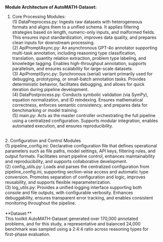 **Module Architecture of AutoMATH-Dataset:**
<br>
1. Core Processing Modules:<br>
(1) DataPreprocess.py: Ingests raw datasets with heterogeneous formats and aligns them to a unified schema. It applies filtering strategies based on length, numeric-only inputs, and malformed fields. This ensures input standardization, improves data quality, and prepares clean inputs for downstream processing.<br>
(2) ApiPromptAsync.py: An asynchronous GPT-4o annotator supporting multi-task annotation, including reasoning type classification, translation, quantity relation extraction, problem type labeling, and knowledge tagging. Enables high-throughput annotation, supports parallelism, and ensures scalability for large-scale datasets.<br>
(3) ApiPromptSync.py: Synchronous (serial) variant primarily used for debugging, prototyping, or small-batch annotation tasks. Provides deterministic behavior, facilitates debugging, and allows for quick iteration during pipeline development.<br>
(4) DataPostprocess.py: Conducts symbolic validation (via SymPy), equation normalization, and ID reindexing. Ensures mathematical correctness, enforces semantic consistency, and prepares data for benchmarking or model training.<br>
(5) main.py: Acts as the master controller orchestrating the full pipeline using a centralized configuration. Supports modular integration, enables automated execution, and ensures reproducibility.<br>
<br>
2. Configuration and Control Modules<br>
(1) pipeline_config.ini: Declarative configuration file that defines operational parameters such as file paths, model settings, API keys, filtering rules, and output formats. Facilitates smart pipeline control, enhances maintainability and reproducibility, and supports collaborative development.<br>
(2) config_utils.py: Loads and parses the centralized configuration from pipeline_config.ini, supporting section-wise access and automatic type conversion. Promotes separation of configuration and logic, improves reusability, and supports flexible reparameterization.<br>
(3) log_utils.py: Provides a unified logging interface supporting both console and file outputs, with configurable verbosity. Enhances debuggability, ensures transparent error tracking, and enables consistent monitoring throughout the pipeline.<br>
<br>
**Dataset:**
<br>
This toolkit AutoMATH-Dataset generated over 170,000 annotated problems, and for this study, a representative and balanced 24,000 benchmark was sampled using a 2:4:4 ratio across reasoning types for first-phase evaluation.
